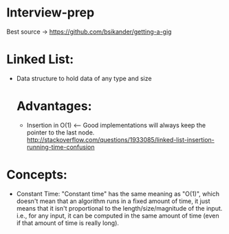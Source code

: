 # Interview-prep

Best source -> https://github.com/bsikander/getting-a-gig

# Linked List:
- Data structure to hold data of any type and size
  # Advantages:
  - Insertion in O(1) <-- Good implementations will always keep the pointer to the last node. http://stackoverflow.com/questions/1933085/linked-list-insertion-running-time-confusion
  
  
  
# Concepts:
- Constant Time:
"Constant time" has the same meaning as "O(1)", which doesn't mean that an algorithm runs in a fixed amount of time,
it just means that it isn't proportional to the length/size/magnitude of the input. i.e., for any input, it can be computed 
in the same amount of time (even if that amount of time is really long).
